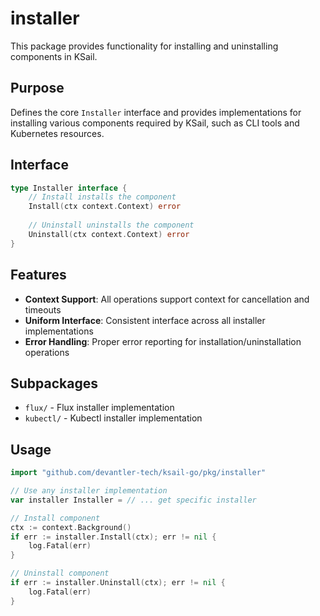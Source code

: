 # installer

This package provides functionality for installing and uninstalling components in KSail.

## Purpose

Defines the core `Installer` interface and provides implementations for installing various components required by KSail, such as CLI tools and Kubernetes resources.

## Interface

```go
type Installer interface {
    // Install installs the component
    Install(ctx context.Context) error
    
    // Uninstall uninstalls the component
    Uninstall(ctx context.Context) error
}
```

## Features

- **Context Support**: All operations support context for cancellation and timeouts
- **Uniform Interface**: Consistent interface across all installer implementations
- **Error Handling**: Proper error reporting for installation/uninstallation operations

## Subpackages

- `flux/` - Flux installer implementation
- `kubectl/` - Kubectl installer implementation

## Usage

```go
import "github.com/devantler-tech/ksail-go/pkg/installer"

// Use any installer implementation
var installer Installer = // ... get specific installer

// Install component
ctx := context.Background()
if err := installer.Install(ctx); err != nil {
    log.Fatal(err)
}

// Uninstall component
if err := installer.Uninstall(ctx); err != nil {
    log.Fatal(err)
}
```